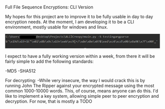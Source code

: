 Full File Sequence Encryptions: CLI Version

My hopes for this project are to improve it to be fully usable in day to day encryption needs.
At the moment, I am developing it to be a CLI environment, mostly usable for windows and linux.

![The Syntax](/images/forgithub.png)

I expect to have a fully working version within a week, from there it will be fairly simple to
add the following standards:

  -MD5
  -SHA512
  
For decrypting:
  -While very insecure, the way I would crack this is by running John The Ripper against your encrypted
  message using the most common 1000-10000 words. This, of course, means anyone can do this. I'd like
  to implement a key system, allowing simple peer to peer encryption and decryption. For now, that is mostly
  a TODO
